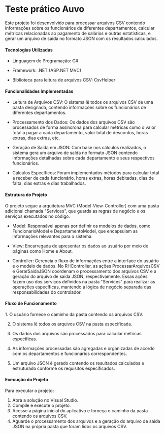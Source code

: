 <h1>Teste prático Auvo</h1>

Este projeto foi desenvolvido para processar arquivos CSV contendo informações sobre os funcionários de diferentes departamentos, calcular métricas relacionadas ao pagamento de salários e outras estatísticas, e
  gerar um arquivo de saída no formato JSON com os resultados calculados.

<h4>Tecnologias Utilizadas</h4>

- Linguagem de Programação: C#

- Framework: .NET (ASP.NET MVC)

- Biblioteca para leitura de arquivos CSV: CsvHelper

<h4>Funcionalidades Implementadas</h4>

- Leitura de Arquivos CSV: O sistema lê todos os arquivos CSV de uma pasta designada, contendo informações sobre os funcionários de diferentes departamentos.

- Processamento dos Dados: Os dados dos arquivos CSV são processados de forma assincrona para calcular métricas como o valor total a pagar a cada departamento, valor total de descontos, horas extras, dias extras, etc.

- Geração de Saída em JSON: Com base nos cálculos realizados, o sistema gera um arquivo de saída no formato JSON contendo informações detalhadas sobre cada departamento e seus respectivos funcionários.

- Cálculos Específicos: Foram implementados métodos para calcular total a receber de cada funcionário, horas extras, horas debitadas, dias de falta, dias extras e dias trabalhados.

<h4>Estrutura do Projeto</h4>
O projeto segue a arquitetura MVC (Model-View-Controller) com uma pasta adicional chamada "Services", que guarda as regras de negócio e os serviços executados no código.

- Model: Responsável apenas por definir os modelos de dados, como FuncionarioModel e DepartamentoModel, que encapsulam as informações relevantes para o sistema.

- View: Encarregada de apresentar os dados ao usuário por meio de páginas como Home e About.

- Controller: Gerencia o fluxo de informações entre a interface do usuário e o modelo de dados. No RHController, as ações ProcessarArquivosCSV e GerarSaidaJSON coordenam o processamento dos arquivos CSV e a geração do arquivo de saída JSON, respectivamente. Essas ações fazem uso dos serviços definidos na pasta "Services" para realizar as operações específicas, mantendo a lógica de negócio separada das responsabilidades do controlador.

<h4>Fluxo de Funcionamento</h4>
1. O usuário fornece o caminho da pasta contendo os arquivos CSV.

2. O sistema lê todos os arquivos CSV na pasta especificada.

3. Os dados dos arquivos são processados para calcular métricas específicas.

4. As informações processadas são agregadas e organizadas de acordo com os departamentos e funcionários correspondentes.

5. Um arquivo JSON é gerado contendo os resultados calculados e estruturado conforme os requisitos especificados.

<h4>Execução do Projeto</h4>
Para executar o projeto:

1. Abra a solução no Visual Studio.
2. Compile e execute o projeto.
3. Acesse a página inicial do aplicativo e forneça o caminho da pasta contendo os arquivos CSV.
4. Aguarde o processamento dos arquivos e a geração do arquivo de saída JSON na própria pasta que foram lidos os arquivos CSV.
